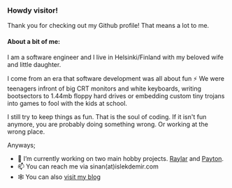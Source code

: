 ### Howdy visitor!

Thank you for checking out my Github profile! That means a lot to me. 

#### About a bit of me:

I am a software engineer and I live in Helsinki/Finland with my beloved wife and little daughter.

I come from an era that software development was all about fun ⚡ We were teenagers infront of big CRT monitors and white keyboards, writing bootsectors to 1.44mb floppy hard drives or embedding custom tiny trojans into games to fool with the kids at school. 

I still try to keep things as fun. That is the soul of coding. If it isn't fun anymore, you are probably doing something wrong. Or working at the wrong place. 

Anyways;

- 🔭 I’m currently working on two main hobby projects. [Raylar](https://github.com/sinanislekdemir/raylar) and [Payton](https://github.com/sinanislekdemir/payton).
- 📫 You can reach me via sinan(at)islekdemir.com
- 🕸️ You can also [visit my blog](https://www.islekdemir.com/)


<!--
**sinanislekdemir/sinanislekdemir** is a ✨ _special_ ✨ repository because its `README.md` (this file) appears on your GitHub profile.

Here are some ideas to get you started:

- 🔭 I’m currently working on ...
- 🌱 I’m currently learning ...
- 👯 I’m looking to collaborate on ...
- 🤔 I’m looking for help with ...
- 💬 Ask me about ...
- 📫 How to reach me: ...
- 😄 Pronouns: ...
- ⚡ Fun fact: ...
-->
